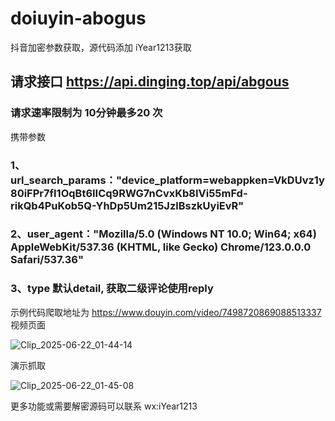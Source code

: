 # doiuyin-abogus
抖音加密参数获取，源代码添加 iYear1213获取 
## 请求接口  https://api.dinging.top/api/abgous
### 请求速率限制为 10分钟最多20 次
携带参数 
### 1、url_search_params："device_platform=webappken=VkDUvz1y80iFPr7fI1OqBt6IICq9RWG7nCvxKb8IVi55mFd-rikQb4PuKob5Q-YhDp5Um215JzlBszkUyiEvR"
### 2、user_agent："Mozilla/5.0 (Windows NT 10.0; Win64; x64) AppleWebKit/537.36 (KHTML, like Gecko) Chrome/123.0.0.0 Safari/537.36"
### 3、type 默认detail, 获取二级评论使用reply
示例代码爬取地址为  https://www.douyin.com/video/7498720869088513337 
视频页面

![Clip_2025-06-22_01-44-14](https://github.com/user-attachments/assets/42377e9c-cc70-49a4-8384-6386ae1f684c)

演示抓取

![Clip_2025-06-22_01-45-08](https://github.com/user-attachments/assets/026290c7-7055-4f8c-9b2b-eca5f29101d0)

 更多功能或需要解密源码可以联系 wx:iYear1213


